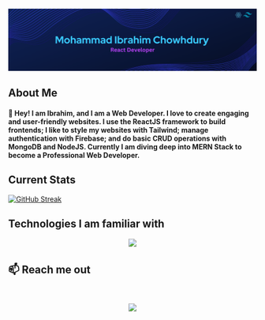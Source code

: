 [![Profile Banner Image](https://raw.githubusercontent.com/ibrahim-dev313/ibrahim-dev313/main/assets/banner.png "Clickable profile banner image")](https://www.linkedin.com/in/ibrahim-dev313/)
## About Me
#### 👋 Hey! I am Ibrahim, and I am a Web Developer. I love to create engaging and user-friendly websites. I use the ReactJS framework to build frontends; I like to style my websites with Tailwind; manage authentication with Firebase; and do basic CRUD operations with MongoDB and NodeJS. Currently I am diving deep into MERN Stack to become a Professional Web Developer.
## Current Stats
[![GitHub Streak](https://github-readme-streak-stats.herokuapp.com?user=ibrahim-dev313&theme=shades-of-purple&hide_border=true&border_radius=20&card_width=1200&hide_current_streak=true)](https://git.io/streak-stats)
## Technologies I am familiar with
<p align="center">
  <a href="https://skillicons.dev">
    <img src="https://skillicons.dev/icons?i=html,css,js,react,tailwind,firebase,mongodb,expressjs,nodejs" />
  </a>
</p>

## :mailbox: Reach me out

<br />

[<p align="center"><img height="75" src="https://github.com/mir-hussain/mir-hussain/blob/main/images/icons/Linkedin.png">](https://www.linkedin.com/in/mirhussainmurtaza/)

<br />
